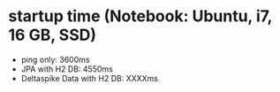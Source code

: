 # startup time (Notebook: Ubuntu, i7, 16 GB, SSD)
* ping only: 3600ms
* JPA with H2 DB: 4550ms
* Deltaspike Data with H2 DB: XXXXms


